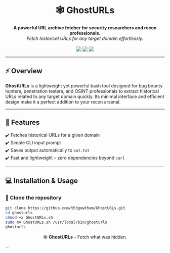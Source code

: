 <h1 align="center">🕸️ GhostURLs</h1>

<p align="center">
  <b>A powerful URL archive fetcher for security researchers and recon professionals.</b><br>
  <i>Fetch historical URLs for any target domain effortlessly.</i><br><br>
  <img src="https://img.shields.io/badge/Author-Gowthambalaji-blueviolet">
  <img src="https://img.shields.io/badge/Tool%20Type-URL%20Fetcher-green">
  <img src="https://img.shields.io/badge/Status-Stable-brightgreen">
</p>

---

## ⚡ Overview

**GhostURLs** is a lightweight yet powerful bash tool designed for bug bounty hunters, penetration testers, and OSINT professionals to extract historical URLs related to any target domain quickly. Its minimal interface and efficient design make it a perfect addition to your recon arsenal.

---

## 🚀 Features

✔️ Fetches historical URLs for a given domain  
✔️ Simple CLI input prompt  
✔️ Saves output automatically to `out.txt`  
✔️ Fast and lightweight – zero dependencies beyond `curl`

---

## 💻 Installation & Usage

### 🔧 Clone the repository

```bash
git clone https://github.com/th3gowtham/GhostURLs.git
cd ghosturls
chmod +x GhostURLs.sh
sudo mv GhostURLs.sh /usr/local/bin/ghosturls
ghosturls

```
<p align="center"> 🕸️ <b>GhostURLs</b> – Fetch what was hidden. </p> ```
